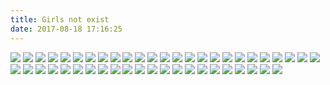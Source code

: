 ```yaml
---
title: Girls not exist
date: 2017-08-18 17:16:25
---
```

![](https://ws1.sinaimg.cn/large/610dc034ly1fil82i7zsmj20u011hwja.jpg)
![](https://ws1.sinaimg.cn/large/610dc034ly1fik2q1k3noj20u00u07wh.jpg)
![](https://ws1.sinaimg.cn/large/610dc034ly1fiiiyfcjdoj20u00u0ju0.jpg)
![](https://ws1.sinaimg.cn/large/610dc034ly1fiednrydq8j20u011itfz.jpg)
![](https://ws1.sinaimg.cn/large/610dc034ly1fid5poqfznj20u011imzm.jpg)
![](https://ws1.sinaimg.cn/large/610dc034ly1fibksd2mbmj20u011iacx.jpg)
![](https://ws1.sinaimg.cn/large/610dc034gy1fi678xgq1ij20pa0vlgo4.jpg)
![](https://ws1.sinaimg.cn/large/610dc034gy1fi502l3eqjj20u00hz41j.jpg)
![](https://ws1.sinaimg.cn/large/610dc034gy1fi2okd7dtjj20u011h40b.jpg)
![](http://ww1.sinaimg.cn/large/610dc034ly1fhyeyv5qwkj20u00u0q56.jpg)
![](http://ww1.sinaimg.cn/large/610dc034ly1fhxe0hfzr0j20u011in1q.jpg)
![](https://ws1.sinaimg.cn/large/610dc034gy1fhvf13o2eoj20u011hjx6.jpg)
![](https://ws1.sinaimg.cn/large/610dc034gy1fhupzs0awwj20u00u0tcf.jpg)
![](http://ww1.sinaimg.cn/large/610dc034ly1fhrcmgo6p0j20u00u00uu.jpg)
![](https://ws1.sinaimg.cn/large/610dc034ly1fhq25406waj20u00u0b29.jpg)
![](https://ws1.sinaimg.cn/large/610dc034ly1fhovjwwphfj20u00u04qp.jpg)
![](https://ws1.sinaimg.cn/large/610dc034ly1fhnqjm1vczj20rs0rswia.jpg)
![](https://ws1.sinaimg.cn/large/610dc034ly1fhj5228gwdj20u00u0qv5.jpg)
![](https://ws1.sinaimg.cn/large/610dc034ly1fhj53yz5aoj21hc0xcn41.jpg)
![](https://ws1.sinaimg.cn/large/610dc034ly1fhhz28n9vyj20u00u00w9.jpg)
![](https://ws1.sinaimg.cn/large/610dc034ly1fhgsi7mqa9j20ku0kuh1r.jpg)
![](https://ws1.sinaimg.cn/large/610dc034ly1fhfmsbxvllj20u00u0q80.jpg)
![](https://ws1.sinaimg.cn/large/610dc034ly1fhegpeu0h5j20u011iae5.jpg)
![](https://ws1.sinaimg.cn/large/610dc034ly1fhb0t7ob2mj20u011itd9.jpg)
![](https://ws1.sinaimg.cn/large/610dc034gy1fh9utulf4kj20u011itbo.jpg)
![](https://ws1.sinaimg.cn/large/610dc034ly1fh8ox6bmjlj20u00u0mz7.jpg)
![](https://ws1.sinaimg.cn/large/610dc034ly1fh7hwi9lhzj20u011hqa9.jpg)
![](https://ws1.sinaimg.cn/large/610dc034ly1fgllsthvu1j20u011in1p.jpg)
![](https://ws1.sinaimg.cn/large/610dc034ly1fgj7jho031j20u011itci.jpg)
![](https://ws1.sinaimg.cn/large/610dc034ly1fgi3vd6irmj20u011i439.jpg)
![](https://ws1.sinaimg.cn/large/610dc034ly1fgepc1lpvfj20u011i0wv.jpg)
![](https://ws1.sinaimg.cn/large/610dc034ly1fgdmpxi7erj20qy0qyjtr.jpg)
![](https://ws1.sinaimg.cn/large/610dc034ly1fgchgnfn7dj20u00uvgnj.jpg)
![](https://ws1.sinaimg.cn/large/610dc034ly1fgbbp94y9zj20u011idkf.jpg)
![](https://ws1.sinaimg.cn/large/610dc034ly1fga6auw8ycj20u00u00uw.jpg)
![](https://ws1.sinaimg.cn/large/d23c7564ly1fg7ow5jtl9j20pb0pb4gw.jpg)
![](https://ws1.sinaimg.cn/large/d23c7564ly1fg6qckyqxkj20u00zmaf1.jpg)
![](https://ws1.sinaimg.cn/large/610dc034ly1fg5dany6uzj20u011iq60.jpg)
![](https://ws1.sinaimg.cn/large/610dc034ly1ffyp4g2vwxj20u00tu77b.jpg)
![](https://ws1.sinaimg.cn/large/610dc034ly1ffxjlvinj5j20u011igri.jpg)
![](http://wx2.sinaimg.cn/mw600/a82b014bgy1finsytz2f2j20mq0n87cu.jpg)
![](http://wx2.sinaimg.cn/thumb180/67d64a97gy1finxphefohg20b405tqv5.gif)
![](http://wx1.sinaimg.cn/mw600/006AfEgvgy1fimm86z5xgj30qg12t1d2.jpg)
![](http://wx2.sinaimg.cn/mw600/a82b014bgy1finsyup5jqj20nw0zstr4.jpg)
![](http://wx1.sinaimg.cn/mw600/672f3952gy1fimxokumhkj20z71gstts.jpg)
![](http://wx2.sinaimg.cn/mw600/006aDYPHly1fikumbnl2uj30eh0gkgmz.jpg)
![](http://wx2.sinaimg.cn/mw600/6a12be47gy1fin6xdb8j4j22dc1kw1j3.jpg)
